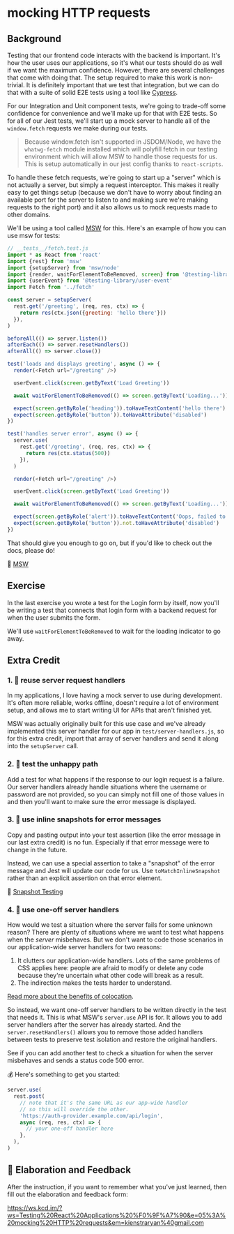 # mocking HTTP requests

## Background

Testing that our frontend code interacts with the backend is important. It's how
the user uses our applications, so it's what our tests should do as well if we
want the maximum confidence. However, there are several challenges that come
with doing that. The setup required to make this work is non-trivial. It is
definitely important that we test that integration, but we can do that with a
suite of solid E2E tests using a tool like [Cypress](https://cypress.io).

For our Integration and Unit component tests, we're going to trade-off some
confidence for convenience and we'll make up for that with E2E tests. So for all
of our Jest tests, we'll start up a mock server to handle all of the
`window.fetch` requests we make during our tests.

> Because window.fetch isn't supported in JSDOM/Node, we have the `whatwg-fetch`
> module installed which will polyfill fetch in our testing environment
> which will allow MSW to handle those requests for us. This is setup
> automatically in our jest config thanks to `react-scripts`.

To handle these fetch requests, we're going to start up a "server" which is not
actually a server, but simply a request interceptor. This makes it really easy
to get things setup (because we don't have to worry about finding an available
port for the server to listen to and making sure we're making requests to the
right port) and it also allows us to mock requests made to other domains.

We'll be using a tool called [MSW](https://mswjs.io/) for this. Here's an
example of how you can use msw for tests:

```javascript
// __tests__/fetch.test.js
import * as React from 'react'
import {rest} from 'msw'
import {setupServer} from 'msw/node'
import {render, waitForElementToBeRemoved, screen} from '@testing-library/react'
import {userEvent} from '@testing-library/user-event'
import Fetch from '../fetch'

const server = setupServer(
  rest.get('/greeting', (req, res, ctx) => {
    return res(ctx.json({greeting: 'hello there'}))
  }),
)

beforeAll(() => server.listen())
afterEach(() => server.resetHandlers())
afterAll(() => server.close())

test('loads and displays greeting', async () => {
  render(<Fetch url="/greeting" />)

  userEvent.click(screen.getByText('Load Greeting'))

  await waitForElementToBeRemoved(() => screen.getByText('Loading...'))

  expect(screen.getByRole('heading')).toHaveTextContent('hello there')
  expect(screen.getByRole('button')).toHaveAttribute('disabled')
})

test('handles server error', async () => {
  server.use(
    rest.get('/greeting', (req, res, ctx) => {
      return res(ctx.status(500))
    }),
  )

  render(<Fetch url="/greeting" />)

  userEvent.click(screen.getByText('Load Greeting'))

  await waitForElementToBeRemoved(() => screen.getByText('Loading...'))

  expect(screen.getByRole('alert')).toHaveTextContent('Oops, failed to fetch!')
  expect(screen.getByRole('button')).not.toHaveAttribute('disabled')
})
```

That should give you enough to go on, but if you'd like to check out the docs,
please do!

📜 [MSW](https://mswjs.io/)

## Exercise

In the last exercise you wrote a test for the Login form by itself, now you'll
be writing a test that connects that login form with a backend request for when
the user submits the form.

We'll use `waitForElementToBeRemoved` to wait for the loading indicator to go
away.

## Extra Credit

### 1. 💯 reuse server request handlers

In my applications, I love having a mock server to use during development. It's
often more reliable, works offline, doesn't require a lot of environment setup,
and allows me to start writing UI for APIs that aren't finished yet.

MSW was actually originally built for this use case and we've already
implemented this server handler for our app in `test/server-handlers.js`, so for
this extra credit, import that array of server handlers and send it along into
the `setupServer` call.

### 2. 💯 test the unhappy path

Add a test for what happens if the response to our login request is a failure.
Our server handlers already handle situations where the username or password are
not provided, so you can simply not fill one of those values in and then you'll
want to make sure the error message is displayed.

### 3. 💯 use inline snapshots for error messages

Copy and pasting output into your test assertion (like the error message in our
last extra credit) is no fun. Especially if that error message were to change in
the future.

Instead, we can use a special assertion to take a "snapshot" of the error
message and Jest will update our code for us. Use `toMatchInlineSnapshot` rather
than an explicit assertion on that error element.

📜 [Snapshot Testing](https://jestjs.io/docs/en/snapshot-testing)

### 4. 💯 use one-off server handlers

How would we test a situation where the server fails for some unknown reason?
There are plenty of situations where we want to test what happens when the
_server_ misbehaves. But we don't want to code those scenarios in our
application-wide server handlers for two reasons:

1. It clutters our application-wide handlers. Lots of the same problems of CSS
   applies here: people are afraid to modify or delete any code because they're
   uncertain what other code will break as a result.
2. The indirection makes the tests harder to understand.

[Read more about the benefits of colocation](https://kentcdodds.com/blog/colocation).

So instead, we want one-off server handlers to be written directly in the test
that needs it. This is what MSW's `server.use` API is for. It allows you to add
server handlers after the server has already started. And the
`server.resetHandlers()` allows you to remove those added handlers between tests
to preserve test isolation and restore the original handlers.

See if you can add another test to check a situation for when the server
misbehaves and sends a status code 500 error.

💰 Here's something to get you started:

```javascript
server.use(
  rest.post(
    // note that it's the same URL as our app-wide handler
    // so this will override the other.
    'https://auth-provider.example.com/api/login',
    async (req, res, ctx) => {
      // your one-off handler here
    },
  ),
)
```

## 🦉 Elaboration and Feedback

After the instruction, if you want to remember what you've just learned, then
fill out the elaboration and feedback form:

https://ws.kcd.im/?ws=Testing%20React%20Applications%20%F0%9F%A7%90&e=05%3A%20mocking%20HTTP%20requests&em=kienstraryan%40gmail.com
